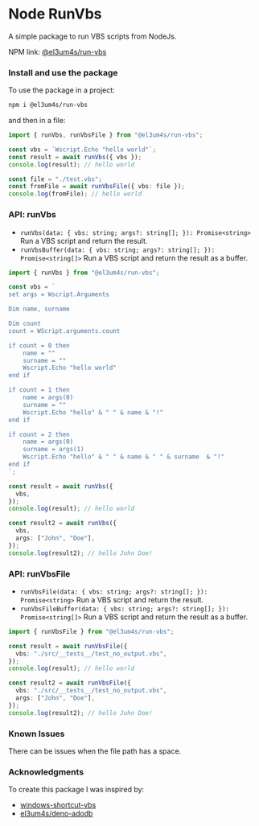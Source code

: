 # Node RunVbs

A simple package to run VBS scripts from NodeJs.

NPM link: [@el3um4s/run-vbs](https://www.npmjs.com/package/@el3um4s/run-vbs)

### Install and use the package

To use the package in a project:

```bash
npm i @el3um4s/run-vbs
```

and then in a file:

```ts
import { runVbs, runVbsFile } from "@el3um4s/run-vbs";

const vbs = `Wscript.Echo "hello world"`;
const result = await runVbs({ vbs });
console.log(result); // hello world

const file = "./test.vbs";
const fromFile = await runVbsFile({ vbs: file });
console.log(fromFile); // hello world
```

### API: runVbs

- `runVbs(data: { vbs: string; args?: string[]; }): Promise<string>` Run a VBS script and return the result.
- `runVbsBuffer(data: { vbs: string; args?: string[]; }): Promise<string[]>` Run a VBS script and return the result as a buffer.

```ts
import { runVbs } from "@el3um4s/run-vbs";

const vbs = `
set args = Wscript.Arguments

Dim name, surname

Dim count
count = WScript.arguments.count

if count = 0 then
    name = ""
    surname = ""
    Wscript.Echo "hello world"
end if

if count = 1 then
    name = args(0)
    surname = ""
    Wscript.Echo "hello" & " " & name & "!"
end if

if count = 2 then
    name = args(0)
    surname = args(1)
    Wscript.Echo "hello" & " " & name & " " & surname  & "!"
end if
`;

const result = await runVbs({
  vbs,
});
console.log(result); // hello world

const result2 = await runVbs({
  vbs,
  args: ["John", "Doe"],
});
console.log(result2); // hello John Doe!
```

### API: runVbsFile

- `runVbsFile(data: { vbs: string; args?: string[]; }): Promise<string>` Run a VBS script and return the result.
- `runVbsFileBuffer(data: { vbs: string; args?: string[]; }): Promise<string[]>` Run a VBS script and return the result as a buffer.

```ts
import { runVbsFile } from "@el3um4s/run-vbs";

const result = await runVbsFile({
  vbs: "./src/__tests__/test_no_output.vbs",
});
console.log(result); // hello world

const result2 = await runVbsFile({
  vbs: "./src/__tests__/test_no_output.vbs",
  args: ["John", "Doe"],
});
console.log(result2); // hello John Doe!
```

### Known Issues

There can be issues when the file path has a space.

### Acknowledgments

To create this package I was inspired by:

- [windows-shortcut-vbs](https://www.npmjs.com/package/windows-shortcut-vbs)
- [el3um4s/deno-adodb](https://github.com/el3um4s/deno-adodb)
